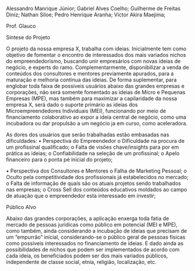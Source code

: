 Alessandro Manrique Júnior; Gabriel Alves Coelho; Guilherme de Freitas Diniz; Nathan Siloe; Pedro Henrique Aranha; Victor Akira Maejima;

Prof. Glauco   


 
Síntese do Projeto

O projeto da nossa empresa X, trabalha com ideias. Inicialmente tem como objetivo de fomentar o encontro de interessados dos mais variados nichos do empreendedorismo, buscando unir empresários com novas ideias de negócio, e experts do ramo. Complementarmente, disponibilizar a venda de conteúdos dos consultores e mentores previamente apurados, para a maturação e melhoria contínua das ideias.
De forma suplementar, para englobar toda faixa de possíveis usuários abaixo das grandes empresas e corporações, não será somente fomentado as ideias de Micro e Pequenas Empresas (MPE), mas também para maximizar a capilaridade da nossa empresa X, será dado o suporte primário as ideias dos Microempreendedores Individuais (MEI), funcionando por meio de financiamento colaborativo ao expor a ideia central de negócio, como uma incubadora ou dar propulsão a um negócio ja em curso, como aceleradora.

As dores dos usuários que serão trabalhadas estão embasadas nas dificuldades:
  •	Perspectiva do Empreendedor
    o	Dificuldade na procura de um profissinal qualificado;
    o	Falta de visões chave/insights para por em prática as ideias;
    o	Confiabilidade na seleção de um profissinal;
    o	Apelo financeiro para o ponta pé inicial do projeto;

  •	Perspectiva dos Consultores e Mentores
    o	Falha de Marketing Pessoal; 
    o	Oculto pela competitividade dos profissionais já estabelecidos no mercado;
    o	Falta de informação de quais são os atuais projetos sendo trabalhados nas empresas;
    o	Cross Sell dos conteúdos educativos moldados ao campo de atuação que o empreendedor esta interessado em investir;


Público Alvo

Abaixo das grandes corporações, a aplicação enxerga toda fatia de mercado de pessoas jurídicas como público em potencial (MEI e MPE), como também, ainda considerando a incubação de ideias que precisam de um “empurrão” inicial, considerando-se o público geral de pessoas físicas como possiveis interessados no financiamento de ideias.
E dado ainda as possibilidades de nichos que podem ser implementados de acordo com cada ideia, os beneficiados podem ser dos mais variados públicos, independente de classe social, etnia, religião, localização, etc.
